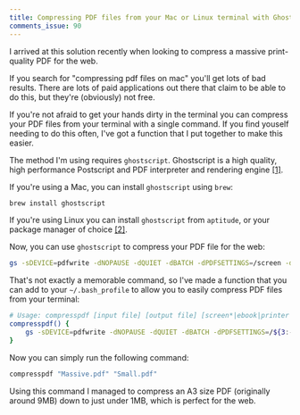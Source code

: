 ```yaml
---
title: Compressing PDF files from your Mac or Linux terminal with Ghostscript
comments_issue: 90
---
```

I arrived at this solution recently when looking to compress a massive print-quality PDF for the web.

If you search for "compressing pdf files on mac" you'll get lots of bad results. There are lots of paid applications out there that claim to be able to do this, but they're (obviously) not free.

<!-- more -->

If you're not afraid to get your hands dirty in the terminal you can compress your PDF files from your terminal with a single command. If you find youself needing to do this often, I've got a function that I put together to make this easier.

The method I'm using requires `ghostscript`. Ghostscript is a high quality, high performance Postscript and PDF interpreter and rendering engine [[1]](http://ghostscript.com/FAQ.html).

If you're using a Mac, you can install `ghostscript` using `brew`:

```bash
brew install ghostscript
```

If you're using Linux you can install `ghostscript` from `aptitude`, or your package manager of choice [[2]](https://gist.github.com/leomelzer/3949356).

Now, you can use `ghostscript` to compress your PDF file for the web:

```bash
gs -sDEVICE=pdfwrite -dNOPAUSE -dQUIET -dBATCH -dPDFSETTINGS=/screen -dCompatibilityLevel=1.4 -sOutputFile=output.pdf input.pdf
```

That's not exactly a memorable command, so I've made a function that you can add to your `~/.bash_profile` to allow you to easily compress PDF files from your terminal:

```bash
# Usage: compresspdf [input file] [output file] [screen*|ebook|printer|prepress]
compresspdf() {
    gs -sDEVICE=pdfwrite -dNOPAUSE -dQUIET -dBATCH -dPDFSETTINGS=/${3:-"screen"} -dCompatibilityLevel=1.4 -sOutputFile="$2" "$1"
}
```

Now you can simply run the following command:

```bash
compresspdf "Massive.pdf" "Small.pdf"
```

Using this command I managed to compress an A3 size PDF (originally around 9MB) down to just under 1MB, which is perfect for the web.
